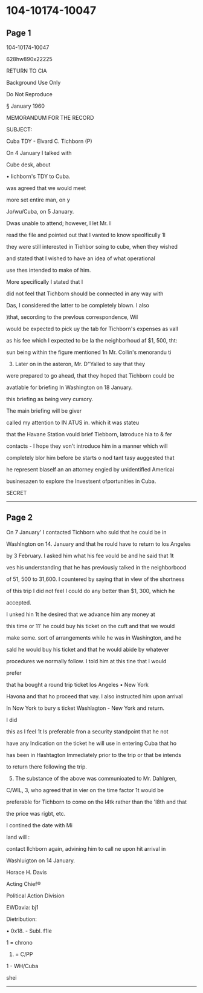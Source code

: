 # 104-10174-10047

## Page 1

104-10174-10047

628hw890x22225

RETURN TO CIA

Background Use Only

Do Not Reproduce

§ January 1960

MEMORANDUM FOR THE RECORD

SUBJECT:

Cuba TDY - Elvard C. Tichborn (P)

On 4 January I talked with

Cube desk, about

• Iichborn's TDY to Cuba.

was agreed that we would meet

more set entire man, on y

Jo/wu/Cuba, on 5 January.

Dwas unable to attend; however, I let Mr. I

read the file and pointed out that I vanted to know speolficully 1l

they were still interested in Tiehbor soing to cube, when they wished

and stated that I wished to have an idea of what operational

use thes intended to make of him.

More specifically I stated that I

did not feel that Tichborn should be connected in any way with

Das, I considered the latter to be completely blown. I also

)that, secording to the prevlous correspondence, Wil

would be expected to pick uy the tab for Tichborn's expenses as vall

as his fee which I expected to be la the neighborhoud af $1, 500, tht:

sun being within the figure mentioned 1n Mr. Collin's menorandu ti

3. Later on in the asteron, Mr. D"Yalled to say that they

were prepared to go ahead, that they hoped that Tichborn could be

avatlable for briefing In Washington on 18 January.

this briefing as being very cursory.

The main briefing will be giver

called my attention to IN ATUS in. which it was stateu

that the Havane Station vould brief Tiebborn, latroduce hia to & fer

contacts - I hope they von't introduce him in a manner which will

completely blor him before be starts o nod tant tasy auggested that

he represent blaself an an attorney engied by unidentifled Americai

businesazen to explore the Investsent ofportunities in Cuba.

SECRET

---

## Page 2

On 7 January' I contacted Tichborn who suld that he could be in

WashIngton on 14. January and that he rould have to return to los Angeles

by 3 February. I asked him what his fee vould be and he said that 1t

ves his understanding that he has previously talked in the neighborbood

of 51, 500 to 31,600. I countered by saying that in vlew of the shortness

of this trip I did not feel I could do any better than $1, 300, which he

accepted.

I unked hin 1t he desired that we advance him any money at

this time or 11' he could buy his ticket on the cuft and that we would

make some. sort of arrangements while he was in Washington, and he

sald he would buy his ticket and that he would abide by whatever

procedures we normally follow. I told him at this tine that I would

prefer

that ha bought a round trip ticket los Angeles • New York

Havona and that ho proceed that vay. I also instructed him upon arrival

In Now York to bury s ticket Washlagton - New York and return.

I did

this as I feel 1t Is preferable fron a security standpoint that he not

have any Indication on the ticket he will use in entering Cuba that ho

has been in Hashtagton Immediately prior to the trip or that be intends

to return there following the trip.

5. The substance of the above was communioated to Mr. Dahlgren,

C/WIL, 3, who agreed that in vier on the time factor 1t would be

preferable for Tichborn to come on the l4tk rather than the 'l8th and that

the price was rigbt, etc.

I contined the date with Mi

land will :

contact Ilchborn again, advining him to call ne upon hit arrival in

Washluigton on 14 January.

Horace H. Davis

Acting Chief®

Political Action Division

EWDavia: bj1

Dietribution:

• 0x18. - Subl. f1le

1 = chrono

1. = C/PP

1 - WH/Cuba

shei

---

